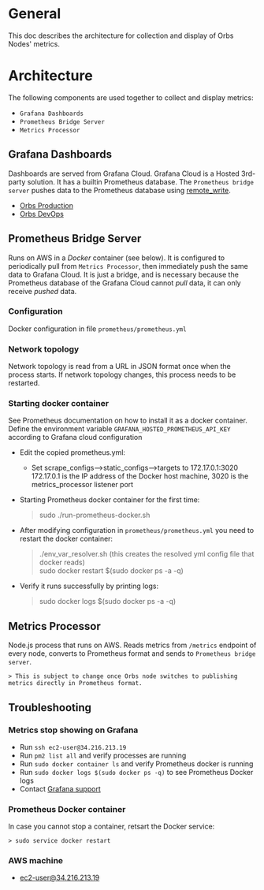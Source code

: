 # General

This doc describes the architecture for collection and display of Orbs Nodes' metrics.


# Architecture
The following components are used together to collect and display metrics:
* `Grafana Dashboards` 
* `Prometheus Bridge Server` 
* `Metrics Processor`

## Grafana Dashboards

Dashboards are served from Grafana Cloud.
Grafana Cloud is a Hosted 3rd-party solution. It has a builtin Prometheus database.
The `Prometheus bridge server` pushes data to the Prometheus database using [remote_write](https://prometheus.io/docs/prometheus/latest/configuration/configuration/#remote_write).

* [Orbs Production](https://orbsnetwork.grafana.net/d/a-3pW-3mk/orbs-production?orgId=1&refresh=10s&from=now-3h&to=now&refresh=10s)
* [Orbs DevOps](https://orbsnetwork.grafana.net/d/Eqvddt3iz/orbs-devops?tab=queries&orgId=1&from=now-3h&to=now&refresh=10s)

## Prometheus Bridge Server
Runs on AWS in a *Docker* container (see below). It is configured to periodically pull from `Metrics Processor`, then immediately push the same data to Grafana Cloud. 
It is just a bridge, and is necessary because the Prometheus database of the Grafana Cloud cannot *pull* data, it can only receive *pushed* data.

### Configuration

Docker configuration in file `prometheus/prometheus.yml`

### Network topology
Network topology is read from a URL in JSON format once when the process starts. If network topology changes, this process needs to be restarted.

### Starting docker container 
See Prometheus documentation on how to install it as a docker container.
Define the environment variable `GRAFANA_HOSTED_PROMETHEUS_API_KEY` according to Grafana cloud configuration
* Edit the copied prometheus.yml:
  * Set scrape_configs-->static_configs-->targets to 172.17.0.1:3020
  172.17.0.1 is the IP address of the Docker host machine, 3020 is the metrics_processor listener port
* Starting Prometheus docker container for the first time:

    > sudo ./run-prometheus-docker.sh

* After modifying configuration in `prometheus/prometheus.yml` you need to restart the docker container:

    > ./env_var_resolver.sh    (this creates the resolved yml config file that docker reads)    
    > sudo docker restart $(sudo docker ps -a -q)
    
* Verify it runs successfully by printing logs:

    > sudo docker logs $(sudo docker ps -a -q)

## Metrics Processor
Node.js process that runs on AWS. Reads metrics from `/metrics` endpoint of every node, converts to Prometheus format and sends to `Prometheus bridge server`.

    > This is subject to change once Orbs node switches to publishing metrics directly in Prometheus format. 

## Troubleshooting

### Metrics stop showing on Grafana
* Run `ssh ec2-user@34.216.213.19`
* Run `pm2 list all` and verify processes are running
* Run `sudo docker container ls` and verify Prometheus docker is running
* Run `sudo docker logs $(sudo docker ps -q)` to see Prometheus Docker logs
* Contact [Grafana support](mailto:support@grafana.com)

### Prometheus Docker container
In case you cannot stop a container, retsart the Docker service:

    > sudo service docker restart
    
### AWS machine
* ec2-user@34.216.213.19

